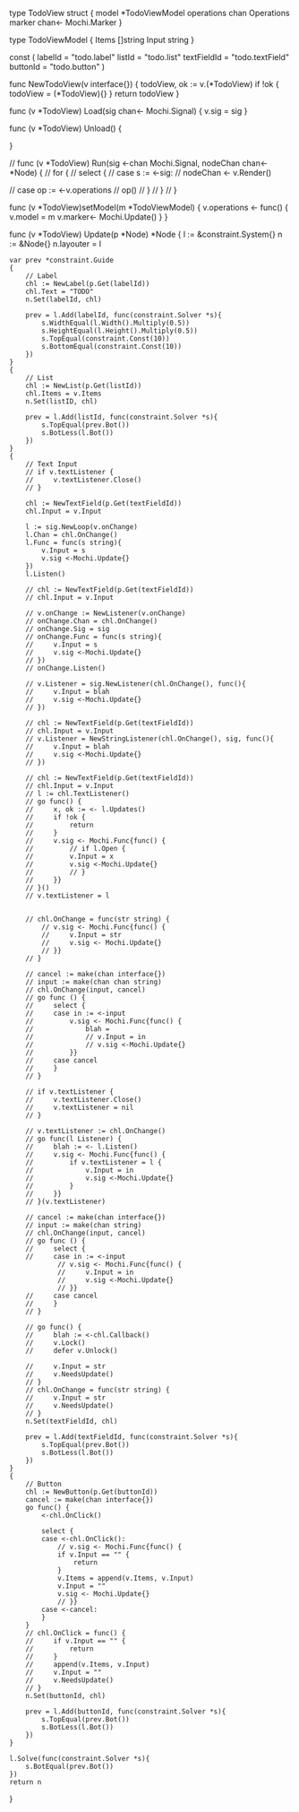 type TodoView struct {
    model *TodoViewModel
    operations chan Operations
    marker chan<- Mochi.Marker
}

type TodoViewModel {
    Items []string
    Input string
}

const (
    labelId = "todo.label"
    listId = "todo.list"
    textFieldId = "todo.textField"
    buttonId = "todo.button"
)

func NewTodoView(v interface{}) {
    todoView, ok := v.(*TodoView)
    if !ok {
        todoView = (*TodoView){}
    }
    return todoView
}

func (v *TodoView) Load(sig chan<- Mochi.Signal) {
    v.sig = sig
}

func (v *TodoView) Unload() {
    
}

// func (v *TodoView) Run(sig <-chan Mochi.Signal, nodeChan chan<- *Node) {
//     for {
//         select {
//         case s := <-sig:
//             nodeChan <- v.Render()

//         case op := <-v.operations
//             op()
//         }
//     }
// }

func (v *TodoView)setModel(m *TodoViewModel) {
    v.operations <- func() {
        v.model = m
        v.marker<- Mochi.Update()
    }
}

func (v *TodoView) Update(p *Node) *Node {
    l := &constraint.System{}
    n := &Node{}
    n.layouter = l

    var prev *constraint.Guide
    {
        // Label
        chl := NewLabel(p.Get(labelId))
        chl.Text = "TODO"
        n.Set(labelId, chl)

        prev = l.Add(labelId, func(constraint.Solver *s){
            s.WidthEqual(l.Width().Multiply(0.5))
            s.HeightEqual(l.Height().Multiply(0.5))
            s.TopEqual(constraint.Const(10))
            s.BottomEqual(constraint.Const(10))
        })
    }
    {
        // List
        chl := NewList(p.Get(listId))
        chl.Items = v.Items
        n.Set(listID, chl)

        prev = l.Add(listId, func(constraint.Solver *s){
            s.TopEqual(prev.Bot())
            s.BotLess(l.Bot())
        })
    }
    {
        // Text Input
        // if v.textListener {
        //     v.textListener.Close()
        // }
        
        chl := NewTextField(p.Get(textFieldId))
        chl.Input = v.Input
        
        l := sig.NewLoop(v.onChange)
        l.Chan = chl.OnChange()
        l.Func = func(s string){
            v.Input = s
            v.sig <-Mochi.Update{}
        })
        l.Listen()
        
        // chl := NewTextField(p.Get(textFieldId))
        // chl.Input = v.Input
        
        // v.onChange := NewListener(v.onChange)
        // onChange.Chan = chl.OnChange()
        // onChange.Sig = sig
        // onChange.Func = func(s string){
        //     v.Input = s
        //     v.sig <-Mochi.Update{}
        // })
        // onChange.Listen()
        
        // v.Listener = sig.NewListener(chl.OnChange(), func(){
        //     v.Input = blah
        //     v.sig <-Mochi.Update{}
        // })
        
        // chl := NewTextField(p.Get(textFieldId))
        // chl.Input = v.Input
        // v.Listener = NewStringListener(chl.OnChange(), sig, func(){
        //     v.Input = blah
        //     v.sig <-Mochi.Update{}
        // })
        
        // chl := NewTextField(p.Get(textFieldId))
        // chl.Input = v.Input
        // l := chl.TextListener()
        // go func() {
        //     x, ok := <- l.Updates()
        //     if !ok {
        //         return
        //     }
        //     v.sig <- Mochi.Func{func() {
        //         // if l.Open {
        //         v.Input = x
        //         v.sig <-Mochi.Update{}
        //         // }
        //     }}
        // }()
        // v.textListener = l
        
        
        // chl.OnChange = func(str string) {
            // v.sig <- Mochi.Func{func() {
            //     v.Input = str
            //     v.sig <- Mochi.Update{}
            // }}
        // }
        
        // cancel := make(chan interface{})
        // input := make(chan chan string)
        // chl.OnChange(input, cancel)
        // go func () {
        //     select {
        //     case in := <-input
        //         v.sig <- Mochi.Func{func() {
        //             blah = 
        //             // v.Input = in
        //             // v.sig <-Mochi.Update{}
        //         }}
        //     case cancel
        //     }
        // }
        
        // if v.textListener {
        //     v.textListener.Close()
        //     v.textListener = nil
        // }
        
        // v.textListener := chl.OnChange()
        // go func(l Listener) {
        //     blah := <- l.Listen()
        //     v.sig <- Mochi.Func{func() {
        //         if v.textListener = l {
        //             v.Input = in
        //             v.sig <-Mochi.Update{}
        //         }
        //     }}
        // }(v.textListener)
        
        // cancel := make(chan interface{})
        // input := make(chan string)
        // chl.OnChange(input, cancel)
        // go func () {
        //     select {
        //     case in := <-input
                // v.sig <- Mochi.Func{func() {
                //     v.Input = in
                //     v.sig <-Mochi.Update{}
                // }}
        //     case cancel
        //     }
        // }
        
        // go func() {
        //     blah := <-chl.Callback()
        //     v.Lock()
        //     defer v.Unlock()
            
        //     v.Input = str
        //     v.NeedsUpdate()
        // }
        // chl.OnChange = func(str string) {
        //     v.Input = str
        //     v.NeedsUpdate()
        // }
        n.Set(textFieldId, chl)

        prev = l.Add(textFieldId, func(constraint.Solver *s){
            s.TopEqual(prev.Bot())
            s.BotLess(l.Bot())
        })
    }
    {
        // Button
        chl := NewButton(p.Get(buttonId))
        cancel := make(chan interface{})
        go func() {
            <-chl.OnClick()
            
            select {
            case <-chl.OnClick():
                // v.sig <- Mochi.Func{func() {
                if v.Input == "" {
                    return
                }
                v.Items = append(v.Items, v.Input)
                v.Input = ""
                v.sig <- Mochi.Update{}
                // }}
            case <-cancel:
            }
        }
        // chl.OnClick = func() {
        //     if v.Input == "" {
        //         return
        //     }
        //     append(v.Items, v.Input)
        //     v.Input = ""
        //     v.NeedsUpdate()
        // }
        n.Set(buttonId, chl)

        prev = l.Add(buttonId, func(constraint.Solver *s){
            s.TopEqual(prev.Bot())
            s.BotLess(l.Bot())
        })
    }

    l.Solve(func(constraint.Solver *s){
        s.BotEqual(prev.Bot())
    })
    return n
}